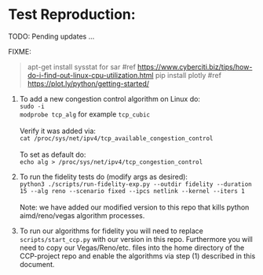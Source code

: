 
# Test Reproduction:

TODO: Pending updates ...


FIXME:
> apt-get install sysstat for sar #ref https://www.cyberciti.biz/tips/how-do-i-find-out-linux-cpu-utilization.html
> pip install plotly #ref https://plot.ly/python/getting-started/


1) To add a new congestion control algorithm on Linux do:<br />
`sudo -i`<br />
`modprobe tcp_alg` for example `tcp_cubic`<br /><br />
Verify it was added via:<br />
`cat /proc/sys/net/ipv4/tcp_available_congestion_control`<br /><br />
To set as default do:<br />
`echo alg > /proc/sys/net/ipv4/tcp_congestion_control`

2) To run the fidelity tests do (modify args as desired):<br />
`python3 ./scripts/run-fidelity-exp.py --outdir fidelity --duration 15 --alg reno --scenario fixed --ipcs netlink --kernel --iters 1`<br /><br />
Note: we have added our modified version to this repo that kills python aimd/reno/vegas algorithm processes.

3) To run our algorithms for fidelity you will need to replace `scripts/start_ccp.py` with our version in this repo. Furthermore you will need to copy our Vegas/Reno/etc. files into the home directory of the CCP-project repo and enable the algorithms via step (1) described in this document.
